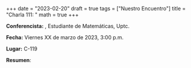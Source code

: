 +++
date  = "2023-02-20"
draft = true
tags  = ["Nuestro Encuentro"]
title = "Charla 111: "
math  = true
+++

**Conferencista:**  , Estudiante de Matemáticas, Uptc.

**Fecha:** Viernes XX de marzo de 2023, 3:00 p.m.

**Lugar:** C-119

**Resumen**: 
